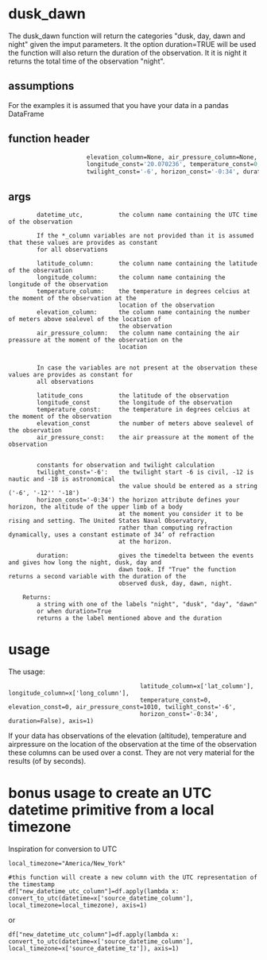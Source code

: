 # dusk_dawn

The dusk_dawn function will return the categories "dusk, day, dawn and night" given the imput parameters. It the option duration=TRUE will be used the function will also return the duration of the observation. It it is night it returns the total time of the observation "night".

## assumptions

For the examples it is assumed that you have your data in a pandas DataFrame

## function header
```def dusk_dawn_utc (datetime_utc, latitude_column=None, longitude_column=None, temperature_column=None,
                      elevation_column=None, air_pressure_column=None, latitude_const='49.088964',
                      longitude_const='20.070236', temperature_const=0, elevation_const=952, air_pressure_const=1010,
                      twilight_const='-6', horizon_const='-0:34', duration=False):
```
                   
## args
```    Args:
        datetime_utc,          the column name containing the UTC time of the observation

        If the *_column variables are not provided than it is assumed that these values are provides as constant 
        for all observations 
        
        latitude_column:       the column name containing the latitude of the observation  
        longitude_column:      the column name containing the longitude of the observation
        temperature_column:    the temperature in degrees celcius at the moment of the observation at the 
                               location of the observation
        elevation_column:      the column name containing the number of meters above sealevel of the location of 
                               the observation 
        air_pressure_column:   the column name containing the air preassure at the moment of the observation on the 
                               location


        In case the variables are not present at the observation these values are provides as constant for 
        all observations
        
        latitude_cons          the latitude of the observation  
        longitude_const        the longitude of the observation
        temperature_const:     the temperature in degrees celcius at the moment of the observation
        elevation_const        the number of meters above sealevel of the observation
        air_pressure_const:    the air preassure at the moment of the observation


        constants for observation and twilight calculation
        twilight_const='-6':   the twilight start -6 is civil, -12 is nautic and -18 is astronomical 
                               the value should be entered as a string ('-6', '-12'' '-18')
        horizon_const='-0:34') the horizon attribute defines your horizon, the altitude of the upper limb of a body 
                               at the moment you consider it to be rising and setting. The United States Naval Observatory, 
                               rather than computing refraction dynamically, uses a constant estimate of 34’ of refraction 
                               at the horizon.

        duration:              gives the timedelta between the events and gives how long the night, dusk, day and 
                               dawn took. If "True" the function returns a second variable with the duration of the 
                               observed dusk, day, dawn, night.

    Returns:
        a string with one of the labels "night", "dusk", "day", "dawn"
        or when duration=True 
        returns a the label mentioned above and the duration
```

# usage

The usage:
```df['duskdawn~_category'] = df.apply(lambda x: dusk_dawn_utc(datetime_utc=x['datetime_utc_column'],              
                                     latitude_column=x['lat_column'], longitude_column=x['long_column'], 
                                     temperature_const=0, elevation_const=0, air_pressure_const=1010, twilight_const='-6',
                                     horizon_const='-0:34', duration=False), axis=1)
```

If your data has observations of the elevation (altitude), temperature and airpressure on the location of the observation at the time of the observation these columns can be used over a const. They are not very material for the results (of by seconds).

# bonus usage to create an UTC datetime primitive from a local timezone

Inspiration for conversion to UTC

```# if all timestamps in 1 zone
local_timezone="America/New_York"

#this function will create a new column with the UTC representation of the timestamp
df["new_datetime_utc_column"]=df.apply(lambda x: convert_to_utc(datetime=x['source_datetime_column'], local_timezone=local_timezone), axis=1)
```

or 

```#this function will create a new column with the UTC representation of the timestamp
df["new_datetime_utc_column"]=df.apply(lambda x: convert_to_utc(datetime=x['source_datetime_column'], local_timezone=x['source_datetime_tz']), axis=1)
```


